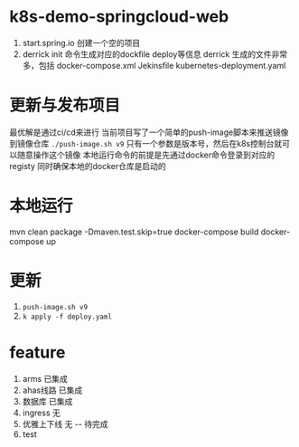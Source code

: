 # k8s-demo-springcloud-web

1. start.spring.io 创建一个空的项目
2. derrick init 命令生成对应的dockfile deploy等信息
derrick 生成的文件非常多，包括
docker-compose.xml Jekinsfile kubernetes-deployment.yaml

# 更新与发布项目

最优解是通过ci/cd来进行
当前项目写了一个简单的push-image脚本来推送镜像到镜像仓库
`./push-image.sh v9`
只有一个参数是版本号，然后在k8s控制台就可以随意操作这个镜像
本地运行命令的前提是先通过docker命令登录到对应的registy
同时确保本地的docker仓库是启动的

# 本地运行
mvn clean package -Dmaven.test.skip=true
docker-compose build
docker-compose up

# 更新
1. `push-image.sh v9`
2. `k apply -f deploy.yaml`

# feature
1. arms 已集成
2. ahas线路 已集成
3. 数据库 已集成
4. ingress 无
5. 优雅上下线 无 -- 待完成
6. test
